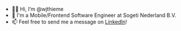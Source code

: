 - 👋🏼 Hi, I’m @wjthieme
- 👀 I'm a Mobile/Frontend Software Engineer at Sogeti Nederland B.V.
- 📫 Feel free to send me a message on [LinkedIn](https://linkedin.com/in/wjthieme)!
